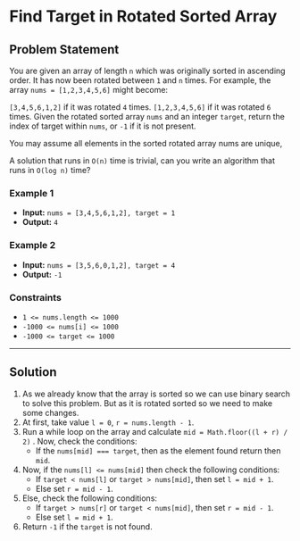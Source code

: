 # Find Target in Rotated Sorted Array

## Problem Statement

You are given an array of length `n` which was originally sorted in ascending order. It has now been rotated between `1` and `n` times. For example, the array `nums = [1,2,3,4,5,6]` might become:

`[3,4,5,6,1,2]` if it was rotated `4` times.
`[1,2,3,4,5,6]` if it was rotated `6` times.
Given the rotated sorted array `nums` and an integer `target`, return the index of target within `nums`, or `-1` if it is not present.

You may assume all elements in the sorted rotated array nums are unique,

A solution that runs in `O(n)` time is trivial, can you write an algorithm that runs in `O(log n)` time?

### Example 1

- **Input:** `nums = [3,4,5,6,1,2], target = 1`
- **Output:** `4`

### Example 2

- **Input:** `nums = [3,5,6,0,1,2], target = 4`
- **Output:** `-1`

### Constraints

- `1 <= nums.length <= 1000`
- `-1000 <= nums[i] <= 1000`
- `-1000 <= target <= 1000`

---

## Solution

1. As we already know that the array is sorted so we can use binary search to solve this problem. But as it is rotated sorted so we need to make some changes.
2. At first, take value `l = 0`, `r = nums.length - 1`.
3. Run a while loop on the array and calculate `mid = Math.floor((l + r) / 2)` . Now, check the conditions:
   - If the `nums[mid] === target`, then as the element found return then `mid`.
4. Now, if the `nums[l] <= nums[mid]` then check the following conditions:
   - If `target < nums[l]` or `target > nums[mid]`, then set `l = mid + 1`.
   - Else set `r = mid - 1`.
5. Else, check the following conditions:
   - If `target > nums[r]` or `target < nums[mid]`, then set `r = mid - 1`.
   - Else set `l = mid + 1`.
6. Return `-1` if the `target` is not found.
